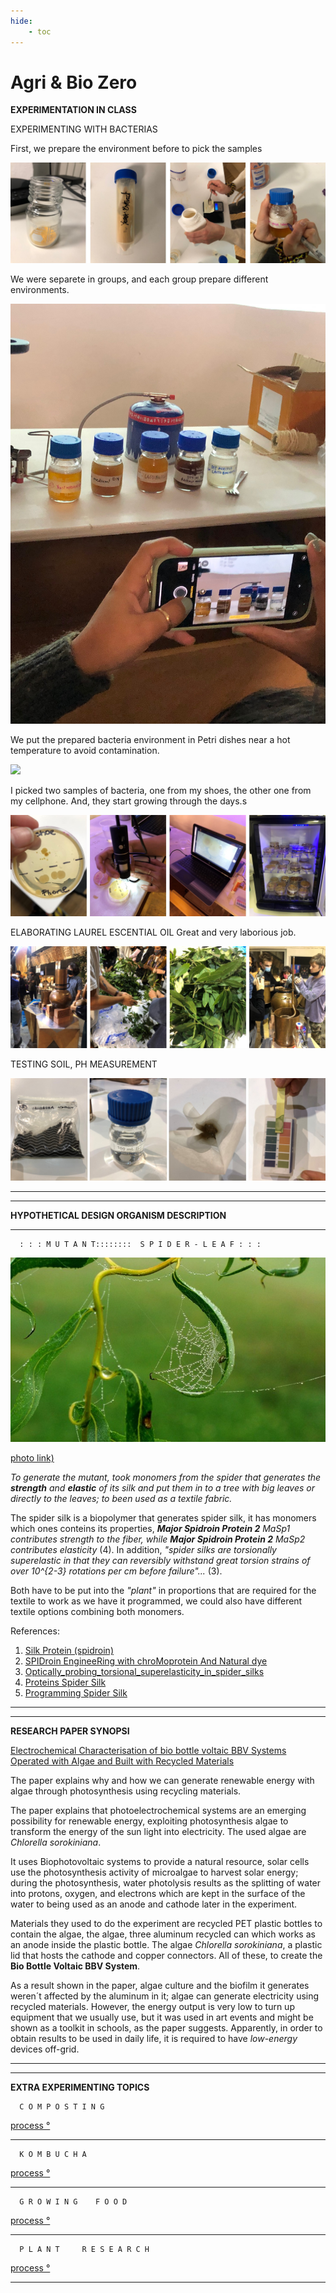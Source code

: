 ```yaml
---
hide:
    - toc
---
```


# Agri & Bio Zero

**EXPERIMENTATION IN CLASS**

EXPERIMENTING WITH BACTERIAS

First, we prepare the environment before to pick the samples

![](../images/ab0.jpg)

We were separete in groups, and each group prepare different environments.

![](../images/ab00.jpg)

We put the prepared bacteria environment in Petri dishes near a hot temperature to avoid contamination.

![](../images/ab000.gif)

I picked two samples of bacteria, one from my shoes, the other one from my cellphone. And, they start growing through the days.s

![](../images/ab1.jpg)

ELABORATING LAUREL ESCENTIAL OIL 
Great and very laborious job.

![](../images/ab2.jpg)

TESTING SOIL, PH MEASUREMENT

![](../images/ab3.jpg)

*********
*********
**HYPOTHETICAL DESIGN ORGANISM DESCRIPTION**
*********
      : : : M U T A N T::::::::  S P I D E R - L E A F : : :

![](../images/ab10.jpg)

[photo link)](https://www.flickr.com/photos/gairid/3955238773/)

>
*To generate the mutant, took monomers from the spider that generates the* ***strength*** *and* ***elastic*** *of its silk and put them in to a tree with big leaves or directly to the leaves; to been used as a textile fabric.*
>
The spider silk is a biopolymer that generates spider silk, it has monomers which ones conteins its properties, ***Major Spidroin Protein 2*** *MaSp1 contributes strength to the fiber, while* ***Major Spidroin Protein 2*** *MaSp2 contributes elasticity* (4). In addition, *"spider silks are torsionally superelastic in that they can reversibly withstand great torsion strains of over 10^{2-3} rotations per cm before failure"...* (3).

Both have to be put into the *"plant"* in proportions that are required for  the textile to work as we have it programmed, we could also have different textile options combining both monomers.

References:

1. [Silk Protein (spidroin)](http://parts.igem.org/wiki/index.php/Part:BBa_K3264000)
2. [SPIDroin EngineeRing with chroMoprotein And Natural dye](https://2019.igem.org/Team:GreatBay_SZ)
3. [Optically_probing_torsional_superelasticity_in_spider_silks](https://www.researchgate.net/publication/260705644_Optically_probing_torsional_superelasticity_in_spider_silks)
4. [Proteins Spider Silk](/http://parts.igem.org/Part:BBa_K1763002)
5. [Programming Spider Silk](http://2015.igem.org/Team:UCLA/Project/Programming_Spider_Silk)


*********
*********
**RESEARCH PAPER SYNOPSI**

>
[Electrochemical Characterisation of bio bottle voltaic BBV Systems Operated with Algae and Built with Recycled Materials](https://www.researchgate.net/publication/324589610_Electrochemical_Characterisation_of_Bio-Bottle-Voltaic_BBV_Systems_Operated_with_Algae_and_Built_with_Recycled_Materials)
>

The paper explains why and how we can generate renewable energy with algae through photosynthesis using recycling materials.

The paper explains that photoelectrochemical systems are an emerging possibility for renewable energy, exploiting photosynthesis algae to transform the energy of the sun light into electricity. The used algae are *Chlorella sorokiniana*. 

It uses Biophotovoltaic systems to provide a natural resource, solar cells use the photosynthesis activity of microalgae to harvest solar energy; during the photosynthesis, water photolysis results as the splitting of water into protons, oxygen, and electrons which are kept in the surface of the water to being used as an anode and cathode later in the experiment.

Materials they used to do the experiment are recycled PET plastic bottles to contain the algae, the algae, three aluminum recycled can which works as an anode inside the plastic bottle. The algae *Chlorella sorokiniana*, a plastic lid that hosts the cathode and copper connectors. All of these, to create the **Bio Bottle Voltaic BBV System**.

As a result shown in the paper, algae culture and the biofilm it generates weren´t affected by the aluminum in it; algae can generate electricity using recycled materials. However, the energy output is very low to turn up equipment that we usually use, but it was used in art events and might be shown as a toolkit in schools, as the paper suggests. Apparently, in order to obtain results to be used in daily life, it is required to have *low-energy* devices off-grid.

*********
*********
**EXTRA EXPERIMENTING TOPICS**

      C O M P O S T I N G
[process °](https://fiorella-jaramillo.github.io/fmjg/About/composting/)
*********
      K O M B U C H A
[process °](https://fiorella-jaramillo.github.io/fmjg/About/kombucha/)        
***************************
      G R O W I N G    F O O D
[process °](https://fiorella-jaramillo.github.io/fmjg/About/growing%20food/)
******************
      P L A N T     R E S E A R C H  
[process °](https://fiorella-jaramillo.github.io/fmjg/About/plant%20research/)
 *********   
